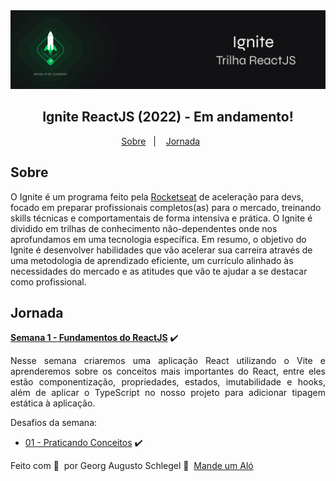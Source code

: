 <img alt="Ignite ReactJS" src="public/ignite-react.png" />
<h2 align="center">
  Ignite ReactJS (2022) - Em andamento!
</h2>

<p align="center">
  <a href="#Sobre">Sobre</a>&nbsp;&nbsp;&nbsp;|&nbsp;&nbsp;&nbsp;
  <a href="#Jornada">Jornada</a>&nbsp;&nbsp;&nbsp;&nbsp;&nbsp;&nbsp;
</p>

## Sobre
O Ignite é um programa feito pela [Rocketseat](https://rocketseat.com.br) de aceleração para devs, focado em preparar profissionais completos(as) para o mercado, treinando skills técnicas e comportamentais de forma intensiva e prática. O Ignite é dividido em trilhas de conhecimento não-dependentes onde nos aprofundamos em uma tecnologia específica. Em resumo, o objetivo do Ignite é desenvolver habilidades que vão acelerar sua carreira através de uma metodologia de aprendizado eficiente, um currículo alinhado às necessidades do mercado e as atitudes que vão te ajudar a se destacar como profissional.

## Jornada

[**Semana 1 - Fundamentos do ReactJS**](https://github.com/georgaugusto/01-fundamentos-reactjs) ✔️
<p align="justify">
  Nesse semana criaremos uma aplicação React utilizando o Vite e aprenderemos sobre os conceitos mais importantes do React, entre eles estão componentização, propriedades, estados, imutabilidade e hooks, além de aplicar o TypeScript no nosso projeto para adicionar tipagem estática à aplicação.
</p>
Desafios da semana:

- [01 - Praticando Conceitos](https://github.com/georgaugusto/desafio-01-praticando-os-conceitos-do-reactjs) ✔️

Feito com 💜 &nbsp;por Georg Augusto Schlegel 👋 &nbsp;[Mande um Aló](https://www.linkedin.com/in/georgaugusto/)

